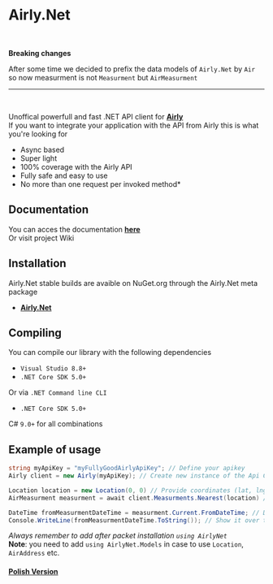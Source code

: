 # Airly.Net

<br>

**Breaking changes**
<!-- <br> -->
After some time we decided to prefix the data models of `Airly.Net` by `Air` so now measurment is not `Measurment` but `AirMeasurment`
<!-- <br> -->
---------------------------------------
<br>

Unoffical powerfull and fast .NET API client for [**Airly**](https://developer.airly.org/docs)<br>
If you want to integrate your application with the API from Airly this is what you're looking for

- Async based 
- Super light
- 100% coverage with the Airly API
- Fully safe and easy to use
- No more than one request per invoked method*

## Documentation

You can acces the documentation [**here**](https://mondonno.github.io/airly.net)<br>
Or visit project Wiki

## Installation

Airly.Net stable builds are avaible on NuGet.org through the Airly.Net meta package
- [**Airly.Net**](https://www.nuget.org/packages/AirlyNet/)

## Compiling
You can compile our library with the following dependencies
- `Visual Studio 8.8+`
- `.NET Core SDK 5.0+`

Or via `.NET Command line CLI`
- `.NET Core SDK 5.0+`

C# `9.0+` for all combinations

## Example of usage
```csharp
string myApiKey = "myFullyGoodAirlyApiKey"; // Define your apikey
Airly client = new Airly(myApiKey); // Create new instance of the Api Client

Location location = new Location(0, 0) // Provide coordinates (lat, lng)
AirMeasurment measurment = await client.Measurments.Nearest(location) // Pass it

DateTime fromMeasurmentDateTime = measurment.Current.FromDateTime; // Destruct actual measurments from date time
Console.WriteLine(fromMeasurmentDateTime.ToString()); // Show it over the world
```
*Always remember to add after packet installation `using AirlyNet`*<br>
**Note**: you need to add `using AirlyNet.Models` in case to use `Location`, `AirAddress` etc.

#### [Polish Version](./README_POLISH.md)
